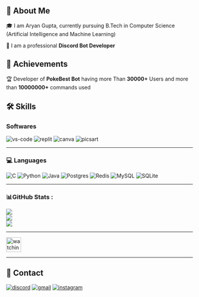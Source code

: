 
## 🚀 About Me
🎓 I am Aryan Gupta, currently pursuing B.Tech in Computer Science (Artificial Intelligence and Machine Learning)

🔧 I am a professional **Discord Bot Developer**
## 🏅 Achievements
🏆 Developer of **PokeBest Bot** having more Than **30000+** Users and more than **10000000+** commands used

## 🛠️ Skills

### Softwares
![vs-code](https://img.shields.io/badge/VS_Code-007ACC?style=for-the-badge&logo=Visual-Studio-Code&logoColor=white)
![replit](https://img.shields.io/badge/replit-000000?style=for-the-badge&logo=replit&logoColor=white)
![canva](https://img.shields.io/badge/canva-00C4CC?style=for-the-badge&logo=canva&logoColor=white)
![picsart](https://img.shields.io/badge/picsart-000000?style=for-the-badge&logo=picsart&logoColor=white)

---
### 💻 Languages
![C](https://img.shields.io/badge/c-%2300599C.svg?style=for-the-badge&logo=c&logoColor=white)
![Python](https://img.shields.io/badge/python-3670A0?style=for-the-badge&logo=python&logoColor=ffdd54)
![Java](https://img.shields.io/badge/java-%23ED8B00.svg?style=for-the-badge&logo=java&logoColor=white)
![Postgres](https://img.shields.io/badge/postgres-%23316192.svg?style=for-the-badge&logo=postgresql&logoColor=white)
![Redis](https://img.shields.io/badge/redis-%23DD0031.svg?style=for-the-badge&logo=redis&logoColor=white)
![MySQL](https://img.shields.io/badge/mysql-%2300f.svg?style=for-the-badge&logo=mysql&logoColor=white)
![SQLite](https://img.shields.io/badge/sqlite-%2307405e.svg?style=for-the-badge&logo=sqlite&logoColor=white)

---
### 📊GitHub Stats :
![](https://github-readme-stats.vercel.app/api?username=avy9999&theme=radical&hide_border=true&include_all_commits=false&count_private=false)<br/>
![](https://github-readme-streak-stats.herokuapp.com/?user=avy9999&theme=radical&hide_border=true)<br/>
![](https://github-readme-stats.vercel.app/api/top-langs/?username=avy9999&theme=radical&hide_border=true&include_all_commits=false&count_private=false&layout=compact)

---
<p align="left">
<img height="40em" src="https://komarev.com/ghpvc/?username=avy9999&color=brightgreen" alt="watching_count">
</p>

---
## 🔗 Contact

[![discord](https://img.shields.io/badge/discord-000000?style=for-the-badge&logo=discord&logoColor=white)](https://discord.com/users/791910343718338590)
[![gmail](https://img.shields.io/badge/Gmail-D14836?style=for-the-badge&logo=Gmail&logoColor=white)](mailto:https://github.com/avy9999)
[![instagram](https://img.shields.io/badge/Instagram-E4405F?style=for-the-badge&logo=instagram&logoColor=white)](https://www.instagram.com/avy.desu/)
